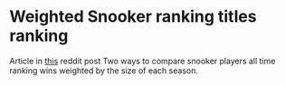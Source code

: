 # Weighted Snooker ranking titles ranking
Article in [this](https://www.reddit.com/r/snooker/comments/1fc8pvz/ranking_titles_by_weights_where_does_judd_stand/) reddit post
Two ways to compare snooker players all time ranking wins weighted by the size of each season.
